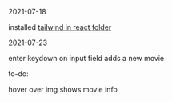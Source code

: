 2021-07-18

installed [tailwind in react folder](https://tailwindcss.com/docs/guides/create-react-app)

2021-07-23

enter keydown on input field adds a new movie


to-do: 

hover over img shows movie info
